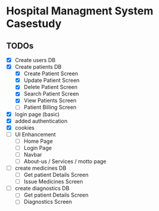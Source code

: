 # Hospital Managment System Casestudy

## TODOs
- [x] Create users DB
- [x] Create patients DB
     - [x] Create Patient Screen
     - [x] Update Patient Screen
     - [x] Delete Patient Screen
     - [x] Search Patient Screen
     - [x] View Patients Screen
     - [ ] Patient Billing Screen
- [x] login page (basic)
- [x] added authentication
- [x] cookies
- [ ] UI Enhancement
     - [ ] Home Page
     - [ ] Login Page
     - [ ] Navbar
     - [ ] About-us / Services / motto page
- [ ] create medicines DB
     - [ ] Get patient Details Screen
     - [ ] Issue Medicines Screen
- [ ] create diagnostics DB
     - [ ] Get patient Details Screen 
     - [ ] Diagnostics Screen
